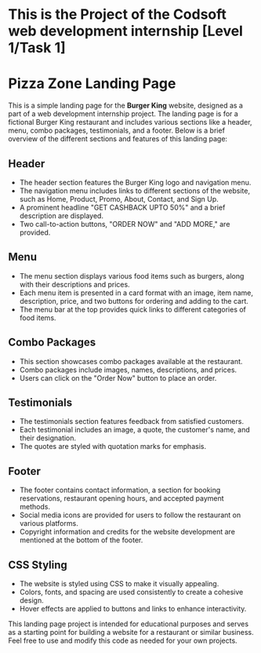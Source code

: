# This is the Project of the Codsoft web development internship [Level 1/Task 1]
# Pizza Zone Landing Page

This is a simple landing page for the **Burger King** website, designed as a part of a web development internship project. The landing page is for a fictional Burger King restaurant and includes various sections like a header, menu, combo packages, testimonials, and a footer. Below is a brief overview of the different sections and features of this landing page:

## Header
- The header section features the Burger King logo and navigation menu.
- The navigation menu includes links to different sections of the website, such as Home, Product, Promo, About, Contact, and Sign Up.
- A prominent headline "GET CASHBACK UPTO 50%" and a brief description are displayed.
- Two call-to-action buttons, "ORDER NOW" and "ADD MORE," are provided.

## Menu
- The menu section displays various food items such as burgers, along with their descriptions and prices.
- Each menu item is presented in a card format with an image, item name, description, price, and two buttons for ordering and adding to the cart.
- The menu bar at the top provides quick links to different categories of food items.

## Combo Packages
- This section showcases combo packages available at the restaurant.
- Combo packages include images, names, descriptions, and prices.
- Users can click on the "Order Now" button to place an order.

## Testimonials
- The testimonials section features feedback from satisfied customers.
- Each testimonial includes an image, a quote, the customer's name, and their designation.
- The quotes are styled with quotation marks for emphasis.

## Footer
- The footer contains contact information, a section for booking reservations, restaurant opening hours, and accepted payment methods.
- Social media icons are provided for users to follow the restaurant on various platforms.
- Copyright information and credits for the website development are mentioned at the bottom of the footer.

## CSS Styling
- The website is styled using CSS to make it visually appealing.
- Colors, fonts, and spacing are used consistently to create a cohesive design.
- Hover effects are applied to buttons and links to enhance interactivity.

This landing page project is intended for educational purposes and serves as a starting point for building a website for a restaurant or similar business. Feel free to use and modify this code as needed for your own projects.
